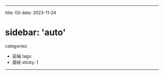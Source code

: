 <!--
 * @Author: fengc6
 * @Date: 2023-11-24 15:10:33
 * @LastEditors: 
 * @Descripttion: 
-->
---
title: Git
date: 2023-11-24
# sidebar: 'auto'
categories:
  - 前端
tags:
  - 面经
sticky: 1
---